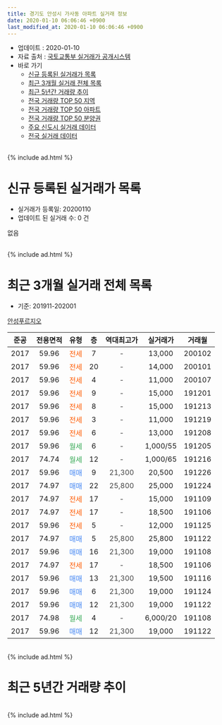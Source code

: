 ```yaml
---
title: 경기도 안성시 가사동 아파트 실거래 정보
date: 2020-01-10 06:06:46 +0900
last_modified_at: 2020-01-10 06:06:46 +0900
---
```


* 업데이트 : 2020-01-10
* 자료 출처 : [국토교통부 실거래가 공개시스템](http://rt.molit.go.kr)
* 바로 가기
    * [신규 등록된 실거래가 목록](#신규-등록된-실거래가-목록)
    * [최근 3개월 실거래 전체 목록](#최근-3개월-실거래-전체-목록)
    * [최근 5년간 거래량 추이](#최근-5년간-거래량-추이)
    * [전국 거래량 TOP 50 지역](https://inasie.github.io/apt-trade-info/최근-3개월-전국에서-가장-거래가-많이-발생한-지역)
    * [전국 거래량 TOP 50 아파트](https://inasie.github.io/apt-trade-info/최근-3개월-전국에서-가장-거래가-많이-발생한-아파트)
    * [전국 거래량 TOP 50 분양권](https://inasie.github.io/apt-trade-info/최근-3개월-전국에서-가장-거래가-많이-발생한-분양권)
    * [주요 신도시 실거래 데이터](https://inasie.github.io/apt-trade-info/주요-신도시)
    * [전국 실거래 데이터](https://inasie.github.io/apt-trade-info/전국)
<br>
{% include ad.html %}
<br>

# 신규 등록된 실거래가 목록
* 실거래가 등록일: 20200110
* 업데이트 된 실거래 수: 0 건

없음

<br>
{% include ad.html %}
<br>

# 최근 3개월 실거래 전체 목록
* 기준: 201911-202001


[안성푸르지오](https://search.naver.com/search.naver?query=%EA%B2%BD%EA%B8%B0%EB%8F%84+%EC%95%88%EC%84%B1%EC%8B%9C+%EA%B0%80%EC%82%AC%EB%8F%99+%EC%95%88%EC%84%B1%ED%91%B8%EB%A5%B4%EC%A7%80%EC%98%A4)

|준공|전용면적|유형|층|역대최고가|실거래가|거래월|
|:---:|:---:|:---:|:---:|:---:|:---:|:---:|
|2017|59.96|<span style="color:#ff5a00">전세</span>|7|<span style="color:#444444">-</span>|13,000|200102|
|2017|59.96|<span style="color:#ff5a00">전세</span>|20|<span style="color:#444444">-</span>|14,000|200101|
|2017|59.96|<span style="color:#ff5a00">전세</span>|4|<span style="color:#444444">-</span>|11,000|200107|
|2017|59.96|<span style="color:#ff5a00">전세</span>|9|<span style="color:#444444">-</span>|15,000|191201|
|2017|59.96|<span style="color:#ff5a00">전세</span>|8|<span style="color:#444444">-</span>|15,000|191213|
|2017|59.96|<span style="color:#ff5a00">전세</span>|3|<span style="color:#444444">-</span>|11,000|191219|
|2017|59.96|<span style="color:#ff5a00">전세</span>|6|<span style="color:#444444">-</span>|13,000|191208|
|2017|59.96|<span style="color:#34a853">월세</span>|6|<span style="color:#444444">-</span>|1,000/55|191205|
|2017|74.74|<span style="color:#34a853">월세</span>|12|<span style="color:#444444">-</span>|1,000/65|191216|
|2017|59.96|<span style="color:#4285f3">매매</span>|9|<span style="color:#444444">21,300</span>|20,500|191226|
|2017|74.97|<span style="color:#4285f3">매매</span>|22|<span style="color:#444444">25,800</span>|25,000|191224|
|2017|74.97|<span style="color:#ff5a00">전세</span>|17|<span style="color:#444444">-</span>|15,000|191109|
|2017|74.97|<span style="color:#ff5a00">전세</span>|17|<span style="color:#444444">-</span>|18,500|191106|
|2017|59.96|<span style="color:#ff5a00">전세</span>|5|<span style="color:#444444">-</span>|12,000|191125|
|2017|74.97|<span style="color:#4285f3">매매</span>|5|<span style="color:#444444">25,800</span>|25,800|191122|
|2017|59.96|<span style="color:#4285f3">매매</span>|16|<span style="color:#444444">21,300</span>|19,000|191108|
|2017|74.97|<span style="color:#ff5a00">전세</span>|17|<span style="color:#444444">-</span>|18,500|191106|
|2017|59.96|<span style="color:#4285f3">매매</span>|13|<span style="color:#444444">21,300</span>|19,500|191116|
|2017|59.96|<span style="color:#4285f3">매매</span>|6|<span style="color:#444444">21,300</span>|19,000|191124|
|2017|59.96|<span style="color:#4285f3">매매</span>|12|<span style="color:#444444">21,300</span>|19,000|191122|
|2017|74.98|<span style="color:#34a853">월세</span>|4|<span style="color:#444444">-</span>|6,000/20|191108|
|2017|59.96|<span style="color:#4285f3">매매</span>|12|<span style="color:#444444">21,300</span>|19,000|191122|


<br>
{% include ad.html %}
<br>

# 최근 5년간 거래량 추이


<div style="width:100%;">
    <canvas id="deal_progress" height="200"></canvas>
</div>

<script>
new Chart(document.getElementById("deal_progress"), {
    type: 'line',
    data: {
        labels: ['201501','201502','201503','201504','201505','201506','201507','201508','201509','201510','201511','201512','201601','201602','201603','201604','201605','201606','201607','201608','201609','201610','201611','201612','201701','201702','201703','201704','201705','201706','201707','201708','201709','201710','201711','201712','201801','201802','201803','201804','201805','201806','201807','201808','201809','201810','201811','201812','201901','201902','201903','201904','201905','201906','201907','201908','201909','201910','201911','201912','202001'],
        datasets: [{
            label: '매매',
            pointRadius: 1,
            data: [0, 0, 0, 0, 0, 0, 0, 0, 0, 0, 0, 0, 0, 0, 0, 0, 0, 0, 0, 0, 0, 0, 0, 0, 0, 0, 0, 0, 0, 0, 0, 0, 0, 0, 0, 0, 15, 4, 10, 10, 6, 3, 6, 1, 1, 1, 0, 0, 2, 2, 1, 1, 0, 2, 1, 3, 1, 2, 6, 2, 0],
            borderColor: "rgba(255, 201, 14, 1)",
            backgroundColor: "rgba(255, 201, 14, 0.5)",
            fill: false,
            lineTension: 0
        },{
            label: '전월세',
            pointRadius: 1,
            data: [0, 0, 0, 0, 0, 0, 0, 0, 0, 0, 0, 0, 0, 0, 0, 0, 0, 0, 0, 0, 0, 0, 0, 0, 0, 0, 0, 0, 0, 0, 0, 1, 0, 6, 9, 14, 32, 28, 27, 5, 10, 4, 4, 3, 2, 0, 1, 2, 1, 2, 7, 2, 2, 2, 4, 0, 1, 4, 5, 6, 3],
            borderColor: "rgba(0, 141, 185, 1)",
            backgroundColor: "rgba(0, 141, 185, 0.5)",
            fill: false,
            lineTension: 0
        }
        ]
    },
    options: {
        responsive: true,
        title: {
            display: false
        },
        tooltips: {
            mode: 'index',
            intersect: false
        },
        hover: {
            mode: 'nearest',
            intersect: true
        },
        scales: {
            xAxes: [{
                display: true,
                scaleLabel: {
                    display: true,
                    labelString: '년/월'
                }
            }],
            yAxes: [{
                display: true,
                ticks: {
                    suggestedMin: 0,
                },
                scaleLabel: {
                    display: true,
                    labelString: '실거래 수'
                }
            }]
        }
    }
});

</script>


<br>
{% include ad.html %}
<br>

